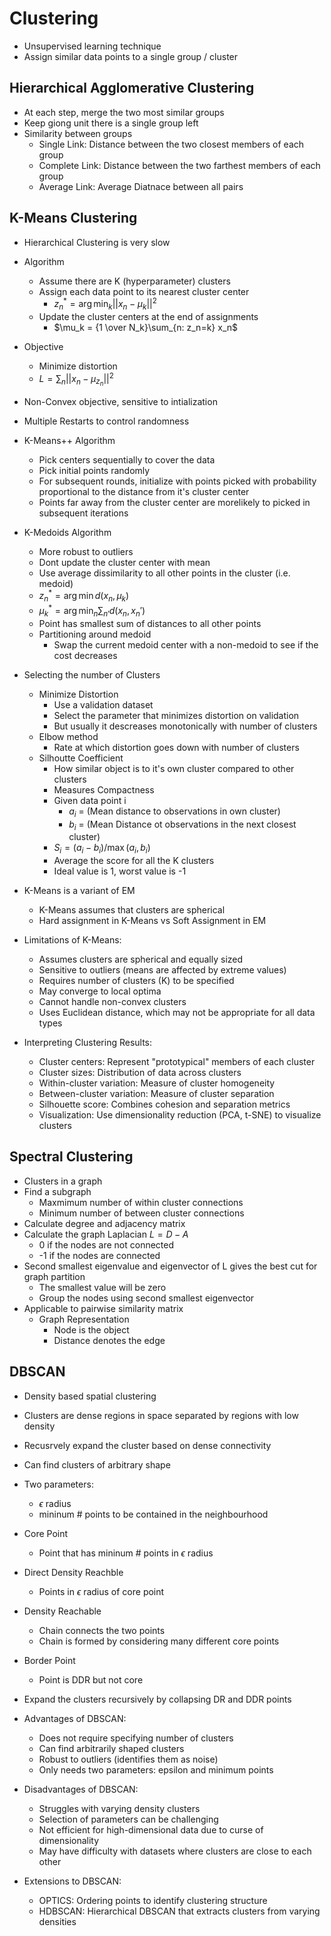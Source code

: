 # Clustering

-   Unsupervised learning technique
-   Assign similar data points to a single group / cluster

## Hierarchical Agglomerative Clustering

-   At each step, merge the two most similar groups
-   Keep giong unit there is a single group left
-   Similarity between groups
    -   Single Link: Distance between the two closest members of each group
    -   Complete Link: Distance between the two farthest members of each group
    -   Average Link: Average Diatnace between all pairs

## K-Means Clustering

-   Hierarchical Clustering is very slow
-   Algorithm
    -   Assume there are K (hyperparameter) clusters
    -   Assign each data point to its nearest cluster center
        -   $z_n^* = \arg \min_k ||x_n - \mu_k ||^2$
    -   Update the cluster centers at the end of assignments
        -   $\mu_k = {1 \over N_k}\sum_{n: z_n=k} x_n$
-   Objective
    -   Minimize distortion
    -   $L = \sum_{n} ||x_n - \mu_{z_n}||^2$
-   Non-Convex objective, sensitive to intialization
-   Multiple Restarts to control randomness
-   K-Means++ Algorithm
    -   Pick centers sequentially to cover the data
    -   Pick initial points randomly
    -   For subsequent rounds, initialize with points picked with probability proportional to the distance from it's cluster center
    -   Points far away from the cluster center are morelikely to picked in subsequent iterations
-   K-Medoids Algorithm
    -   More robust to outliers
    -   Dont update the cluster center with mean
    -   Use average dissimilarity to all other points in the cluster (i.e. medoid)
    -   $z_n^* = \arg \min d(x_n,\mu_k)$
    -   $\mu_k^* = \arg \min_n \sum_{n'} d(x_n,x_n')$
    -   Point has smallest sum of distances to all other points
    -   Partitioning around medoid
        -   Swap the current medoid center with a non-medoid to see if the cost decreases
-   Selecting the number of Clusters
    -   Minimize Distortion
        -   Use a validation dataset
        -   Select the parameter that minimizes distortion on validation
        -   But usually it descreases monotonically with number of clusters
    -   Elbow method
        -   Rate at which distortion goes down with number of clusters
    -   Silhoutte Coefficient
        -   How similar object is to it's own cluster compared to other clusters
        -   Measures Compactness
        -   Given data point i
            -   $a_i$ = (Mean distance to observations in own cluster)
            -   $b_i$ = (Mean Distance ot observations in the next closest cluster)
        -   $S_i = (a_i - b_i) / \max(a_i, b_i)$
        -   Average the score for all the K clusters
        -   Ideal value is 1, worst value is -1
-   K-Means is a variant of EM
    -   K-Means assumes that clusters are spherical
    -   Hard assignment in K-Means vs Soft Assignment in EM

-   Limitations of K-Means:
    -   Assumes clusters are spherical and equally sized
    -   Sensitive to outliers (means are affected by extreme values)
    -   Requires number of clusters (K) to be specified
    -   May converge to local optima
    -   Cannot handle non-convex clusters
    -   Uses Euclidean distance, which may not be appropriate for all data types

-   Interpreting Clustering Results:
    -   Cluster centers: Represent "prototypical" members of each cluster
    -   Cluster sizes: Distribution of data across clusters
    -   Within-cluster variation: Measure of cluster homogeneity
    -   Between-cluster variation: Measure of cluster separation
    -   Silhouette score: Combines cohesion and separation metrics
    -   Visualization: Use dimensionality reduction (PCA, t-SNE) to visualize clusters

## Spectral Clustering

-   Clusters in a graph
-   Find a subgraph
    -   Maxmimum number of within cluster connections
    -   Minimum number of between cluster connections
-   Calculate degree and adjacency matrix
-   Calculate the graph Laplacian $L=D-A$
    -   0 if the nodes are not connected
    -   -1 if the nodes are connected
-   Second smallest eigenvalue and eigenvector of L gives the best cut for graph partition
    -   The smallest value will be zero
    -   Group the nodes using second smallest eigenvector
-   Applicable to pairwise similarity matrix
    -   Graph Representation
        -   Node is the object
        -   Distance denotes the edge

## DBSCAN

-   Density based spatial clustering
-   Clusters are dense regions in space separated by regions with low density
-   Recusrvely expand the cluster based on dense connectivity
-   Can find clusters of arbitrary shape
-   Two parameters:
    -   $\epsilon$ radius
    -   mininum \# points to be contained in the neighbourhood
-   Core Point
    -   Point that has mininum \# points in $\epsilon$ radius
-   Direct Density Reachble
    -   Points in $\epsilon$ radius of core point
-   Density Reachable
    -   Chain connects the two points
    -   Chain is formed by considering many different core points
-   Border Point
    -   Point is DDR but not core
-   Expand the clusters recursively by collapsing DR and DDR points

-   Advantages of DBSCAN:
    -   Does not require specifying number of clusters
    -   Can find arbitrarily shaped clusters
    -   Robust to outliers (identifies them as noise)
    -   Only needs two parameters: epsilon and minimum points
-   Disadvantages of DBSCAN:
    -   Struggles with varying density clusters
    -   Selection of parameters can be challenging
    -   Not efficient for high-dimensional data due to curse of dimensionality
    -   May have difficulty with datasets where clusters are close to each other

-   Extensions to DBSCAN:
    -   OPTICS: Ordering points to identify clustering structure
    -   HDBSCAN: Hierarchical DBSCAN that extracts clusters from varying densities 